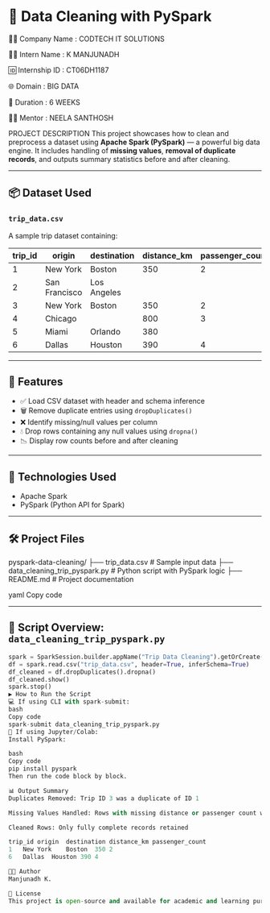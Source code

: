 # 🚀 Data Cleaning with PySpark
👨‍💼 Company Name : CODTECH IT SOLUTIONS

🧑‍🎓 Intern Name : K MANJUNADH

🆔 Internship ID : CT06DH1187

🌐 Domain : BIG DATA

📅 Duration : 6 WEEKS

👨‍🏫 Mentor : NEELA SANTHOSH

PROJECT DESCRIPTION
This project showcases how to clean and preprocess a dataset using **Apache Spark (PySpark)** — a powerful big data engine. It includes handling of **missing values**, **removal of duplicate records**, and outputs summary statistics before and after cleaning.

---

## 📦 Dataset Used

### `trip_data.csv`

A sample trip dataset containing:

| trip_id | origin        | destination   | distance_km | passenger_count |
|---------|---------------|---------------|-------------|-----------------|
| 1       | New York      | Boston        | 350         | 2               |
| 2       | San Francisco | Los Angeles   |             |                 |
| 3       | New York      | Boston        | 350         | 2               |
| 4       | Chicago       |               | 800         | 3               |
| 5       | Miami         | Orlando       | 380         |                 |
| 6       | Dallas        | Houston       | 390         | 4               |

---

## 🧪 Features

- ✅ Load CSV dataset with header and schema inference
- 🗑️ Remove duplicate entries using `dropDuplicates()`
- ❌ Identify missing/null values per column
- 💧 Drop rows containing any null values using `dropna()`
- 📉 Display row counts before and after cleaning

---

## 🧠 Technologies Used

- Apache Spark
- PySpark (Python API for Spark)

---

## 🛠️ Project Files

pyspark-data-cleaning/
├── trip_data.csv # Sample input data
├── data_cleaning_trip_pyspark.py # Python script with PySpark logic
├── README.md # Project documentation

yaml
Copy code

---

## 📜 Script Overview: `data_cleaning_trip_pyspark.py`

```python
spark = SparkSession.builder.appName("Trip Data Cleaning").getOrCreate()
df = spark.read.csv("trip_data.csv", header=True, inferSchema=True)
df_cleaned = df.dropDuplicates().dropna()
df_cleaned.show()
spark.stop()
▶️ How to Run the Script
💻 If using CLI with spark-submit:
bash
Copy code
spark-submit data_cleaning_trip_pyspark.py
📓 If using Jupyter/Colab:
Install PySpark:

bash
Copy code
pip install pyspark
Then run the code block by block.

📊 Output Summary
Duplicates Removed: Trip ID 3 was a duplicate of ID 1

Missing Values Handled: Rows with missing distance or passenger count were dropped

Cleaned Rows: Only fully complete records retained

trip_id	origin	destination	distance_km	passenger_count
1	New York	Boston	350	2
6	Dallas	Houston	390	4

🧑‍💻 Author
Manjunadh K.

📝 License
This project is open-source and available for academic and learning purposes.
